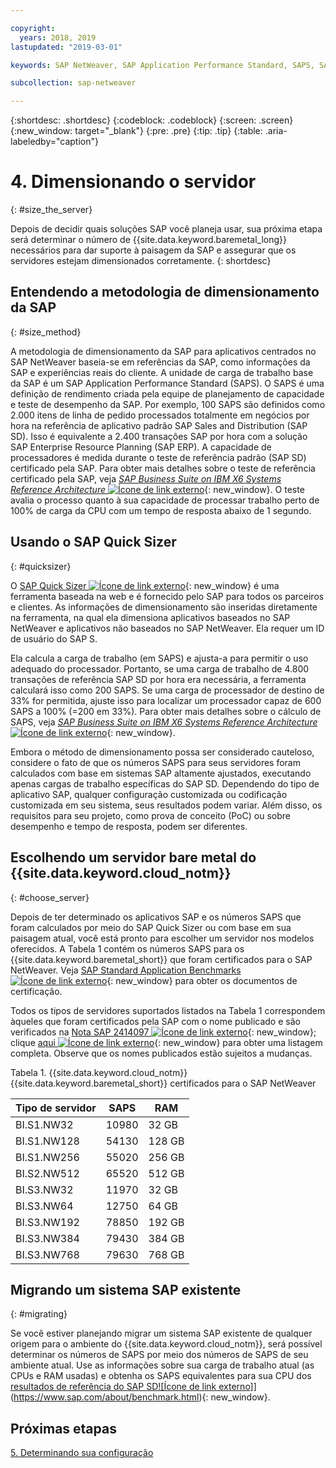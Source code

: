 ```yaml
---

copyright:
  years: 2018, 2019
lastupdated: "2019-03-01"

keywords: SAP NetWeaver, SAP Application Performance Standard, SAPS, SAP Quick Sizer

subcollection: sap-netweaver

---
```


{:shortdesc: .shortdesc}
{:codeblock: .codeblock}
{:screen: .screen}
{:new_window: target="_blank"}
{:pre: .pre}
{:tip: .tip}
{:table: .aria-labeledby="caption"}


# 4. Dimensionando o servidor
{: #size_the_server}

Depois de decidir quais soluções SAP você planeja usar, sua próxima etapa será determinar o número de {{site.data.keyword.baremetal_long}} necessários para dar suporte à paisagem da SAP e assegurar que os servidores estejam dimensionados corretamente.
{: shortdesc}

## Entendendo a metodologia de dimensionamento da SAP
{: #size_method}

A metodologia de dimensionamento da SAP para aplicativos centrados no SAP NetWeaver baseia-se em referências da SAP, como informações da SAP e experiências reais do cliente. A unidade de carga de trabalho base da SAP é um SAP Application Performance Standard (SAPS). O SAPS é uma definição de rendimento criada pela equipe de planejamento de capacidade e teste de desempenho da SAP. Por exemplo, 100 SAPS são definidos como 2.000 itens de linha de pedido processados totalmente em negócios por hora na referência de aplicativo padrão SAP Sales and Distribution (SAP SD). Isso é equivalente a 2.400 transações SAP por hora com a solução SAP Enterprise Resource Planning (SAP ERP). A capacidade de processadores é medida durante o teste de referência padrão (SAP SD) certificado pela SAP. Para obter mais detalhes sobre o teste de referência certificado pela SAP, veja [*SAP Business Suite on IBM X6 Systems Reference Architecture* ![Ícone de link externo](../../icons/launch-glyph.svg "Ícone de link externo")](https://lenovopress.com/redp5073.pdf){: new_window}. O teste avalia o processo quanto à sua capacidade de processar trabalho perto de 100% de carga da CPU com um tempo de resposta abaixo de 1 segundo.

## Usando o SAP Quick Sizer
{: #quicksizer}

O [SAP Quick Sizer ![Ícone de link externo](../../icons/launch-glyph.svg "Ícone de link externo")](https://service.sap.com/quicksizer){: new_window} é uma ferramenta baseada na web e é fornecido pelo SAP para todos os parceiros e clientes. As informações de dimensionamento são inseridas diretamente na ferramenta, na qual ela dimensiona aplicativos baseados no SAP NetWeaver e aplicativos não baseados no SAP NetWeaver. Ela requer um ID de usuário do SAP S.

Ela calcula a carga de trabalho (em SAPS) e ajusta-a para permitir o uso adequado do processador. Portanto, se uma carga de trabalho de 4.800 transações de referência SAP SD por hora era necessária, a ferramenta calculará isso como 200 SAPS. Se uma carga de processador de destino de 33% for permitida, ajuste isso para localizar um processador capaz de 600 SAPS a 100% (=200 em 33%). Para obter mais detalhes sobre o cálculo de SAPS, veja [*SAP Business Suite on IBM X6 Systems Reference Architecture* ![Ícone de link externo](../../icons/launch-glyph.svg "Ícone de link externo")](https://lenovopress.com/redp5073.pdf){: new_window}.

Embora o método de dimensionamento possa ser considerado cauteloso, considere o fato de que os números SAPS para seus servidores foram calculados com base em sistemas SAP altamente ajustados, executando apenas cargas de trabalho específicas do SAP SD. Dependendo do tipo de aplicativo SAP, qualquer configuração customizada ou codificação customizada em seu sistema, seus resultados podem variar. Além disso, os requisitos para seu projeto, como prova de conceito (PoC) ou sobre desempenho e tempo de resposta, podem ser diferentes.

## Escolhendo um servidor bare metal do {{site.data.keyword.cloud_notm}}
{: #choose_server}

Depois de ter determinado os aplicativos SAP e os números SAPS que foram calculados por meio do SAP Quick Sizer ou com base em sua paisagem atual, você está pronto para escolher um servidor nos modelos oferecidos. A Tabela 1 contém os números SAPS para os {{site.data.keyword.baremetal_short}} que foram certificados para o SAP NetWeaver. Veja [SAP Standard Application Benchmarks ![Ícone de link externo](../../icons/launch-glyph.svg "Ícone de link externo")](https://www.sap.com/about/benchmark.html){: new_window} para obter os documentos de certificação.

Todos os tipos de servidores suportados listados na Tabela 1 correspondem àqueles que foram certificados pela SAP com o nome publicado e são verificados na [Nota SAP 2414097 ![Ícone de link externo](../../icons/launch-glyph.svg "Ícone de link externo")](https://launchpad.support.sap.com/#/notes/2414097){: new_window}; clique [aqui ![Ícone de link externo](../../icons/launch-glyph.svg "Ícone de link externo")](https://www.sap.com/dmc/exp/2014-09-02-hana-hardware/enEN/power-systems.html){: new_window} para obter uma listagem completa. Observe que os nomes publicados estão sujeitos a mudanças.

Tabela 1. {{site.data.keyword.cloud_notm}} {{site.data.keyword.baremetal_short}} certificados para o SAP NetWeaver

| Tipo de servidor | SAPS | RAM |
| --- | --- | --- |
| BI.S1.NW32 | 10980 | 32 GB |
| BI.S1.NW128 | 54130 | 128 GB |
| BI.S1.NW256 | 55020 | 256 GB |
| BI.S2.NW512 | 65520 | 512 GB |
| BI.S3.NW32 | 11970 | 32 GB |
| BI.S3.NW64 | 12750 | 64 GB |
| BI.S3.NW192 | 78850 | 192 GB |
| BI.S3.NW384 | 79430 | 384 GB |
| BI.S3.NW768 | 79630 | 768 GB |

## Migrando um sistema SAP existente
{: #migrating}

Se você estiver planejando migrar um sistema SAP existente de qualquer origem para o ambiente do {{site.data.keyword.cloud_notm}}, será possível determinar os números de SAPS por meio dos números de SAPS de seu ambiente atual. Use as informações sobre sua carga de trabalho atual (as CPUs e RAM usadas) e obtenha os SAPS equivalentes para sua CPU dos [resultados de referência do SAP SD![Ícone de link externo]](../../icons/launch-glyph.svg "Ícone de link externo")](https://www.sap.com/about/benchmark.html){: new_window}.

## Próximas etapas

 [5. Determinando sua configuração](/docs/infrastructure/sap-netweaver?topic=sap-netweaver-determine_configuration#determine_configuration)
